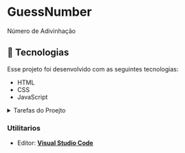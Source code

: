 # GuessNumber

Número de Adivinhação

## 🚀 Tecnologias

Esse projeto foi desenvolvido com as seguintes tecnologias:

- HTML
- CSS
- JavaScript



<details>
  <summary>Tarefas do Proejto</summary>
  
 <br>
  
- Adicionar link das tencologias
- adicionar nome do curso
- Arrumar estrutura de pastas

</details>

### Utilitarios

-  Editor: **[Visual Studio Code](https://code.visualstudio.com/)**
